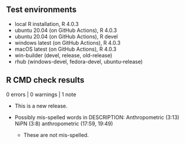 ## Test environments
* local R installation, R 4.0.3
* ubuntu 20.04 (on GitHub Actions), R 4.0.3
* ubuntu 20.04 (on GitHub Actions), R devel
* windows latest (on GitHub Actions), R 4.0.3
* macOS latest (on GitHub Actions), R 4.0.3
* win-builder (devel, release, old-release)
* rhub (windows-devel, fedora-devel, ubuntu-release)

## R CMD check results

0 errors | 0 warnings | 1 note

* This is a new release.

* Possibly mis-spelled words in DESCRIPTION:
  Anthropometric (3:13)
  NiPN (3:8)
  anthropometric (17:59, 19:49)
  
  - These are not mis-spelled.
